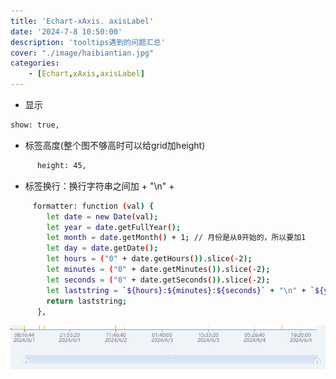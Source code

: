 ```yaml
---
title: 'Echart-xAxis. axisLabel'
date: '2024-7-8 10:50:00'
description: 'tooltips遇到的问题汇总'
cover: "./image/haibiantian.jpg"
categories:               
    - [Echart,xAxis,axisLabel]
---
```

*  显示

```bash
show: true,
```
* 标签高度(整个图不够高时可以给grid加height)

```bash
      height: 45,
```
*  标签换行：换行字符串之间加 + "\n" +

```bash
     formatter: function (val) {
        let date = new Date(val);
        let year = date.getFullYear();
        let month = date.getMonth() + 1; // 月份是从0开始的，所以要加1
        let day = date.getDate();
        let hours = ("0" + date.getHours()).slice(-2);
        let minutes = ("0" + date.getMinutes()).slice(-2);
        let seconds = ("0" + date.getSeconds()).slice(-2);
        let laststring = `${hours}:${minutes}:${seconds}` + "\n" + `${year}/${month}/${day}`
        return laststring;
      },
```
![](./image/axisLabel.png)
